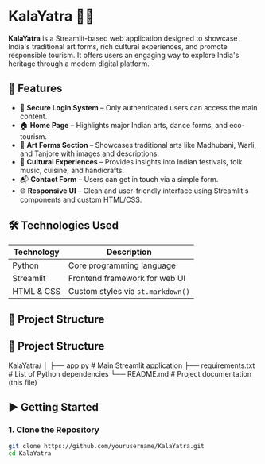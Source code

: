 # KalaYatra 🎨🌿

**KalaYatra** is a Streamlit-based web application designed to showcase India's traditional art forms, rich cultural experiences, and promote responsible tourism. It offers users an engaging way to explore India's heritage through a modern digital platform.

## 🚀 Features

- 🔐 **Secure Login System** – Only authenticated users can access the main content.
- 🏠 **Home Page** – Highlights major Indian arts, dance forms, and eco-tourism.
- 🎨 **Art Forms Section** – Showcases traditional arts like Madhubani, Warli, and Tanjore with images and descriptions.
- 🎉 **Cultural Experiences** – Provides insights into Indian festivals, folk music, cuisine, and handicrafts.
- 📬 **Contact Form** – Users can get in touch via a simple form.
- 🌐 **Responsive UI** – Clean and user-friendly interface using Streamlit's components and custom HTML/CSS.

## 🛠️ Technologies Used

| Technology     | Description                            |
|----------------|----------------------------------------|
| Python         | Core programming language              |
| Streamlit      | Frontend framework for web UI          |
| HTML & CSS     | Custom styles via `st.markdown()`      |

## 📂 Project Structure

## 📂 Project Structure

KalaYatra/
│
├── app.py # Main Streamlit application
├── requirements.txt # List of Python dependencies
└── README.md # Project documentation (this file)


## ▶️ Getting Started

### 1. Clone the Repository

```bash
git clone https://github.com/yourusername/KalaYatra.git
cd KalaYatra
